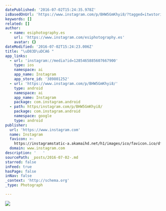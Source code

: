 ```yaml
---
datePublished: '2016-07-02T15:24:35.978Z'
isBasedOnUrl: 'https://www.instagram.com/p/BHW5GmKhyi8/?tagged=itwstories'
keywords: []
related: []
author:
  - name: esiphotography.es
    url: 'https://www.instagram.com/esiphotography.es'
    avatar: {}
dateModified: '2016-07-02T15:24:23.006Z'
title: "\uD83D\uDCA6 "
app_links:
  - url: 'instagram://media?id=1285465885607667900'
    type: ios
    namespace: ai
    app_name: Instagram
    app_store_id: '389801252'
  - url: 'https://www.instagram.com/p/BHW5GmKhyi8/'
    type: android
    namespace: ai
    app_name: Instagram
    package: com.instagram.android
  - path: https/instagram.com/p/BHW5GmKhyi8/
    package: com.instagram.android
    namespace: google
    type: android
publisher:
  url: 'https://www.instagram.com'
  name: Instagram
  favicon: >-
    https://instagramstatic-a.akamaihd.net/h1/images/ico/favicon.ico/dfa85bb1fd63.ico
  domain: www.instagram.com
description: '   '
sourcePath: _posts/2016-07-02-.md
starred: false
inFeed: true
hasPage: false
inNav: false
_context: 'http://schema.org'
_type: Photograph

---
```

![   ](https://imgflo.herokuapp.com/graph/vahj1ThiexotieMo/8d3f7295cdfdb4f0cf3fae556aafd85b/croprotate.jpg?cropheight=440&cropwidth=640&degrees=0&input=https%3A%2F%2Fscontent.cdninstagram.com%2Ft51.2885-15%2Fs640x640%2Fsh0.08%2Fe35%2F13573513_895182197271657_2136913174_n.jpg%3Fig_cache_key%3DMTI4NTQ2NTg4NTYwNzY2NzkwMA%253D%253D.2&x=0&y=102)
